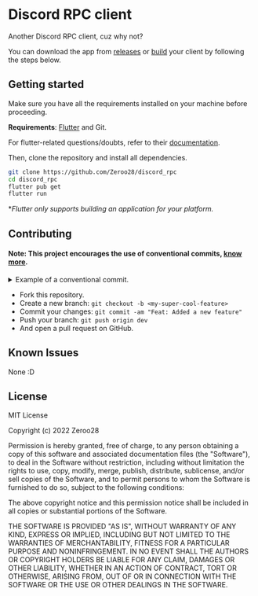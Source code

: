 # Discord RPC client

Another Discord RPC client, cuz why not?

You can download the app from [releases](https://github.com/Zeroo28/discord_rpc/releases/) or [build](#getting-started) your client by following the steps below.


## Getting started

Make sure you have all the requirements installed on your machine before proceeding.


**Requirements**: [Flutter](https://docs.flutter.dev/get-started/install) and Git.


For flutter-related questions/doubts, refer to their [documentation](https://docs.flutter.dev/).

Then, clone the repository and install all dependencies.

```sh
git clone https://github.com/Zeroo28/discord_rpc
cd discord_rpc
flutter pub get
flutter run
```

\*_Flutter only supports building an application for your platform._

## Contributing

#### Note: This project encourages the use of conventional commits, [know more](https://www.conventionalcommits.org/en/v1.0.0/).

<details>
<summary>Example of a conventional commit.</summary>

    <type>[optional scope]: <description>

    [optional body]

    [optional footer(s)]

</details>


-   Fork this repository.
-   Create a new branch: `git checkout -b <my-super-cool-feature>`
-   Commit your changes: `git commit -am "Feat: Added a new feature"`
-   Push your branch: `git push origin dev`
-   And open a pull request on GitHub.

## Known Issues

None :D

## License

MIT License

Copyright (c) 2022 Zeroo28

Permission is hereby granted, free of charge, to any person obtaining a copy
of this software and associated documentation files (the "Software"), to deal
in the Software without restriction, including without limitation the rights
to use, copy, modify, merge, publish, distribute, sublicense, and/or sell
copies of the Software, and to permit persons to whom the Software is
furnished to do so, subject to the following conditions:

The above copyright notice and this permission notice shall be included in all
copies or substantial portions of the Software.

THE SOFTWARE IS PROVIDED "AS IS", WITHOUT WARRANTY OF ANY KIND, EXPRESS OR
IMPLIED, INCLUDING BUT NOT LIMITED TO THE WARRANTIES OF MERCHANTABILITY,
FITNESS FOR A PARTICULAR PURPOSE AND NONINFRINGEMENT. IN NO EVENT SHALL THE
AUTHORS OR COPYRIGHT HOLDERS BE LIABLE FOR ANY CLAIM, DAMAGES OR OTHER
LIABILITY, WHETHER IN AN ACTION OF CONTRACT, TORT OR OTHERWISE, ARISING FROM,
OUT OF OR IN CONNECTION WITH THE SOFTWARE OR THE USE OR OTHER DEALINGS IN THE
SOFTWARE.
